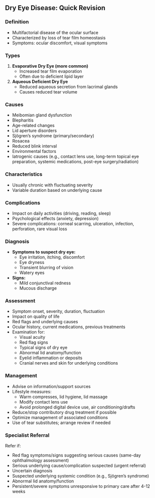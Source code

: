 ## Dry Eye Disease: Quick Revision

### Definition
- Multifactorial disease of the ocular surface
- Characterized by loss of tear film homeostasis
- Symptoms: ocular discomfort, visual symptoms

### Types
1. **Evaporative Dry Eye (more common)**
   - Increased tear film evaporation
   - Often due to deficient lipid layer
2. **Aqueous Deficient Dry Eye**
   - Reduced aqueous secretion from lacrimal glands
   - Causes reduced tear volume

### Causes
- Meibomian gland dysfunction
- Blepharitis
- Age-related changes
- Lid aperture disorders
- Sjögren’s syndrome (primary/secondary)
- Rosacea
- Reduced blink interval
- Environmental factors
- Iatrogenic causes (e.g., contact lens use, long-term topical eye preparation, systemic medications, post-eye surgery/radiation)

### Characteristics
- Usually chronic with fluctuating severity
- Variable duration based on underlying cause

### Complications
- Impact on daily activities (driving, reading, sleep)
- Psychological effects (anxiety, depression)
- Severe complications: corneal scarring, ulceration, infection, perforation, rare visual loss

### Diagnosis
- **Symptoms to suspect dry eye:**
  - Eye irritation, itching, discomfort
  - Eye dryness
  - Transient blurring of vision
  - Watery eyes
- **Signs:**
  - Mild conjunctival redness
  - Mucous discharge

### Assessment
- Symptom onset, severity, duration, fluctuation
- Impact on quality of life
- Red flags and underlying causes
- Ocular history, current medications, previous treatments
- Examination for:
  - Visual acuity
  - Red flag signs
  - Typical signs of dry eye
  - Abnormal lid anatomy/function
  - Eyelid inflammation or deposits
  - Cranial nerves and skin for underlying conditions

### Management
- Advise on information/support sources
- Lifestyle measures:
  - Warm compresses, lid hygiene, lid massage
  - Modify contact lens use
  - Avoid prolonged digital device use, air conditioning/drafts
- Reduce/stop contributory drug treatment if possible
- Optimize management of associated conditions
- Use of tear substitutes; arrange review if needed

### Specialist Referral
Refer if:
- Red flag symptoms/signs suggesting serious causes (same-day ophthalmology assessment)
- Serious underlying cause/complication suspected (urgent referral)
- Uncertain diagnosis
- Suspected underlying systemic condition (e.g., Sjögren’s syndrome)
- Abnormal lid anatomy/function
- Persistent/severe symptoms unresponsive to primary care after 4-12 weeks